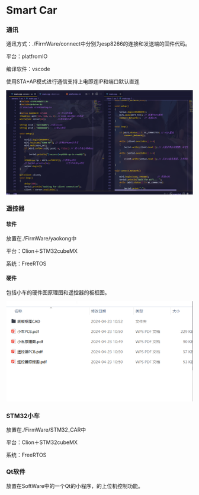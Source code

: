 # Smart Car

### 通讯

通讯方式：./FirmWare/connect中分别为esp8266的连接和发送端的固件代码。

平台：platfromIO

编译软件：vscode

使用STA+AP模式进行通信支持上电即连IP和端口默认直连

![image-20231205213635601](.\image\image-20231205213635601.png)

### 遥控器

#### 软件

放置在./FirmWare/yaokong中

平台：Clion＋STM32cubeMX

系统：FreeRTOS

#### 硬件

包括小车的硬件图原理图和遥控器的板框图。

![image-20240423105901872](.\image\image-20240423105901872.png)

### STM32小车

放置在./FirmWare/STM32_CAR中

平台：Clion＋STM32cubeMX

系统：FreeRTOS

### Qt软件

放置在SoftWare中的一个Qt的小程序，的上位机控制功能。